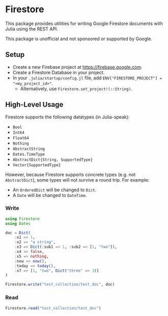 # Firestore

This package provides utilities for writing Google Firestore documents with Julia using the REST API.

This package is unofficial and not sponsored or supported by Google.

## Setup

- Create a new Firebase project at https://firebase.google.com.
- Create a Firestore Database in your project.
- In your `.julia/startup/config.jl` file, add `ENV["FIRESTORE_PROJECT"] = "<my_project_id>"`.
  - Alternatively, use `Firestore.set_project!(::String)`.

## High-Level Usage 

Firestore supports the following datatypes (in Julia-speak):

- `Bool`
- `Int64`
- `Float64`
- `Nothing`
- `AbstractString`
- `Dates.TimeType`
- `AbstractDict{String, SupportedType}`
- `Vector{SupportedType}`

However, because Firestore supports concrete types (e.g. not `AbstractDict`), some types will not survive a round trip.  For example:

- An `OrderedDict` will be changed to `Dict`.
- A `Date` will be changed to `DateTime`.

### Write

```julia
using Firestore
using Dates

doc = Dict(
    :x1 => 1,
    :x2 => "a string",
    :x3 => Dict(:sub1 => 1, :sub2 => [1, "two"]),
    :x4 => false,
    :x5 => nothing,
    :now => now(),
    :today => today(),
    :x7 => [1, "two", Dict("three" => 3)]
)

Firestore.write("test_collection/test_doc", doc)
```

### Read 

```julia
Firestore.read("test_collection/test_doc")
```